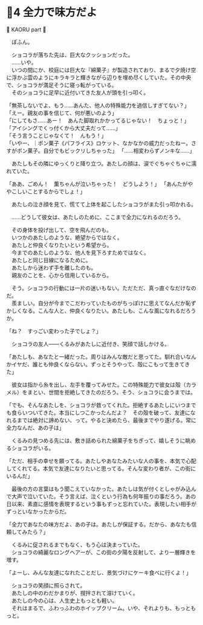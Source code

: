 # 🍨4 全力で味方だよ

🍨 KAORU part 🍨

　ぽふん。

　ショコラが落ちた先は、巨大なクッションだった。  
　……いや。  
　いつの間にか、校庭には巨大な『綿菓子』が製造されており、まるで夕焼け空に浮かぶ雲のようにキラキラと輝きながら辺りを埋め尽くしていた。その中央で、ショコラが満足そうに寝っ転がっている。  
　そのショコラに足早に近付いてきた友人が頭を引っ叩く。

「無茶しないでよ、もう……あんた、他人の特殊能力を過信しすぎてない？」  
「えー。親友の事を信じて、何が悪いのよう」  
「にしてもさ……あー！　あんた脚取れかかってるじゃない！　ちょっと！」  
「アイシングでくっ付くから大丈夫だって……」  
「そう言うことじゃなくて！　んもう！」  
「いやー、｜ポン菓子《パフライス》ロケット、なかなかの威力だったねー。さすがポン菓子。自分でもビックリしちゃった」
「……相変わらずノンキな……」

　あたしもその隣にゆっくりと降り立つ。あたしの顔は、涙でぐちゃぐちゃに濡れていた。

「ああ、ごめん！　薫ちゃんが泣いちゃった！　どうしよう！」
「あんたがややこしいことするからでしょ！」

　あたしの泣き顔を見て、慌てて上体を起こしたショコラがまた引っ叩かれる。

　……どうして彼女は、あたしのために、ここまで全力になれるのだろう。

　その身体を投げ出して、空を飛んだのも。  
　いつかのあたしのような、絶望からではなく。  
　あたしと仲良くなりたいという希望から。  
　今までのあたしのような、他人を見下ろすためではなく。  
　あたしと同じ目線になるために。  
　あたしから迷わず手を離したのも。  
　親友のことを、心から信用しているから。

　そう。ショコラの行動には一片の迷いもない。ただただ、真っ直ぐなだけなのだ。  
　羨ましい。自分が今までこだわっていたものがちっぽけに思えてなんだか恥ずかしくなる。こんな人と、仲良くなりたい。あたしも、こんな風になれるだろうか。

「ね？　すっごい変わった子でしょ？」

　ショコラの友人――くるみがあたしに近付き、笑顔で話しかける。

「あたしも、あなたと一緒だった。周りはみんな敵だと思ってた。馴れ合いなんかイヤだ、誰とも仲良くならない。ずっとそうやって、殻にこもって生きてきた」

　彼女は指から糸を出し、左手を覆ってみせた。この特殊能力で彼女は殻（カラメル）をまとい、世間を拒絶してきたのだろう。そう、ショコラに会うまでは。

「でも、そんなあたしを、ショコラが救ってくれた。拒絶するあたしにいつまでも食らいついてきた。本当にしつこかったんだよ？　その殻を破って、友達になれるまでは絶対に諦めない、って。やると決めたら、最後までやり遂げる。常に全力なんだ、あの子は」

　くるみの見つめる先には、敷き詰められた綿菓子をちぎって、嬉しそうに眺めるショコラがいる。

「ただ、相手の幸せを願ってる。あたしやあなたみたいな人の事を、本気で心配してくれてる。本気で友達になりたいと思ってる。そんな変わり者が、この街にいるんだ」

　最後の方の言葉はもう聞こえていなかった。あたしは気が付くとしゃがみ込んで大声で泣いていた。そう言えば、泣くという行為も何年振りの事だろう。あの日以来、素直に感情を表現するという事もずっと忘れていた。表現したい相手がずっといなかったからだ。

「全力であなたの味方だよ、あの子は。あたしが保証する。だから、あなたも信頼してみたら？」

　くるみに促されるまでもなく、もう心は決まっていた。  
　ショコラの綺麗なロングヘアーが、この街の夕陽を反射して、より一層輝きを増す。

「よーし、みんな友達になれたことだし、景気づけにケーキ食べに行くよ！」

　ショコラの笑顔に照らされて。  
　あたしの中のわだかまりが、撹拌されて溶けていく。  
　あたしの今の心は、人生史上もっとも軽い。  
　それはまるで、ふわっふわのホイップクリーム。いや、それよりも、もっともっと。
